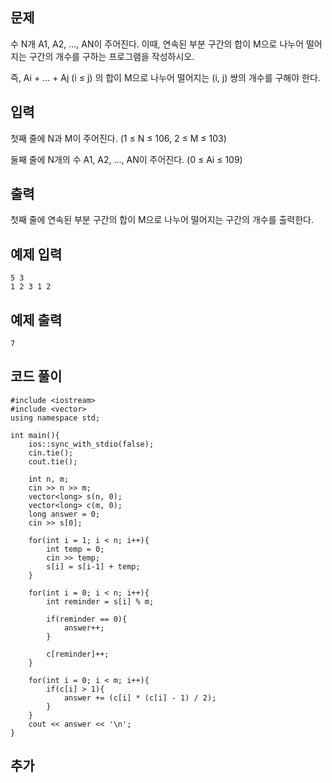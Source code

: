 ## 문제 
수 N개 A1, A2, ..., AN이 주어진다. 이때, 연속된 부분 구간의 합이 M으로 나누어 떨어지는 구간의 개수를 구하는 프로그램을 작성하시오.

즉, Ai + ... + Aj (i ≤ j) 의 합이 M으로 나누어 떨어지는 (i, j) 쌍의 개수를 구해야 한다.
## 입력
첫째 줄에 N과 M이 주어진다. (1 ≤ N ≤ 106, 2 ≤ M ≤ 103)

둘째 줄에 N개의 수 A1, A2, ..., AN이 주어진다. (0 ≤ Ai ≤ 109)
## 출력
첫째 줄에 연속된 부분 구간의 합이 M으로 나누어 떨어지는 구간의 개수를 출력한다.




## 예제 입력 
```
5 3
1 2 3 1 2
```

## 예제 출력  
```
7
```
## 코드 풀이
```
#include <iostream>
#include <vector>
using namespace std;

int main(){
    ios::sync_with_stdio(false);
    cin.tie();
    cout.tie();
    
    int n, m;
    cin >> n >> m;
    vector<long> s(n, 0);
    vector<long> c(m, 0);
    long answer = 0;  
    cin >> s[0];  
    
    for(int i = 1; i < n; i++){
        int temp = 0;
        cin >> temp;
        s[i] = s[i-1] + temp;
    }
    
    for(int i = 0; i < n; i++){
        int reminder = s[i] % m;
        
        if(reminder == 0){
            answer++;
        }
        
        c[reminder]++;
    }
    
    for(int i = 0; i < m; i++){
        if(c[i] > 1){
            answer += (c[i] * (c[i] - 1) / 2);
        }
    }
    cout << answer << '\n';
}

```
## 추가



